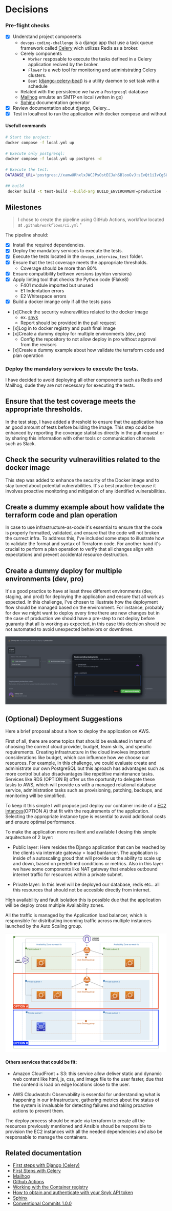 # Decisions

### Pre-flight checks
- [x] Understand project components
    - `devops-coding-challenge` is a django app that use a task queue framework called [Celery](https://docs.celeryq.dev/en/stable/getting-started/introduction.html) wich utilizes Redis as a broker.
    - Cerely components
        - `Worker` resposable to execute the tasks defined in a Celery application recived by the broker.
        - `Flower` is a web tool for monitoring and administrating Celery clusters.
        - `Beat` ([django-celery-beat](https://django-celery-beat.readthedocs.io/en/latest/)) is a utility daemon to set task with a schedule
    - Related with the persistence we have a `Postgresql` database
    - [Mailhog](https://github.com/mailhog/MailHog) emulate an SMTP en local (writen in go)
    - [Sphinx](https://www.sphinx-doc.org/en/master/usage/quickstart.html) documentation generator
- [x] Review documentation about django, Celery...
- [x] Test in localhost to run the application with docker compose and without

#### Usefull commands

``` sh
# Start the project:
docker compose -f local.yml up

# Execute only postgresql:
docker compose -f local.yml up postgres -d

# Execute the test:
DATABASE_URL='postgres://xamwURhxlxJWCJPsOstECJahSBlooGvJ:sEvQt1iIvCgSUOSKDnTu6OnTOUlgTz3rqscUmz9KViNtkT72tI756hg4Jck5Zxnm@localhost:5432/devops_interview_test' CELERY_BROKER_URL='redis://redis:6379/0' pytest

## build
 docker build -t test-build --build-arg BUILD_ENVIRONMENT=production  -f ./compose/local/django/Dockerfile .
```

## Milestones
> I chose to create the pipeline using GitHub Actions, workflow located at `.github/workflows/ci.yml` "

The pipeline should:

- [x] Install the required dependencies.
- [x] Deploy the mandatory services to execute the tests.
- [x] Execute the tests located in the `devops_interview_test` folder.
- [x] Ensure that the test coverage meets the appropriate thresholds.
    - Coverage should be more than 80%
- [x] Ensure compatibility bettwen versions (pyhton versions)
- [x] Apply linting tool that checks the Python code (Flake8)
    - F401 module imported but unused
    - E1 Indentation errors
    - E2 Whitespace errors
- [x] Build a docker imange only if all the tests pass
- [x]Check the security vulneravilities related to the docker image
    - ex. [snyk](https://snyk.io/)
    - Report should be provided in the pull request
- [x]Log in to docker registry and push final image
- [x]Create a dummy deploy for multiple environments (dev, pro)
    - Config the repository to not allow deploy in pro without approval from the revisors
- [x]Create a dummy example about how validate the terraform code and plan operation


### Deploy the mandatory services to execute the tests.

I have decided to avoid deploying all other components such as Redis and Mailhog,
dude they are not necessary for executing the tests.

## Ensure that the test coverage meets the appropriate thresholds.

In the test step, I have added a threshold to ensure that the application has an good amount of tests
before building the image. This step could be enhanced by reporting the coverage statistics directly in the pull request
or by sharing this information with other tools or communication channels such as Slack.

## Check the security vulneravilities related to the docker image

This step was added to enhance the security of the Docker image and to stay tuned about
potential vulnerabilities. It's a best practice because it involves proactive monitoring
and mitigation of any identified vulnerabilities.

## Create a dummy example about how validate the terraform code and plan operation

In case to use infrastructure-as-code it's essential to ensure that the code is properly formatted, validated, and ensure that
the code will not broken the currect infra. To address this, I've included some steps to illustrate how to validate the
format and syntax of Terraform code. For another hand it's crucial to perform a plan operation to verify that all
changes align with expectations and prevent accidental resource destruction.

## Create a dummy deploy for multiple environments (dev, pro)

It's a good practice to have at least three different environments (dev, staging, and prod)
for deploying the application and ensure that all work as expected. In this challenge, I've chosen to illustrate
how the deployment flow should be managed based on the environment. For instance, probably for dev we might want
to deploy every time there are new changes but in the case of production we should have a pre-step to not deploy before
guaranty that all is working as expected, in this case this decision should be not automated to avoid unexpected behaviors
or downtimes.

![Github actions production](./screenshots/production.png)


## (Optional) Deployment Suggestions

Here a brief proposal about a how to deploy the application on AWS.

First of all, there are some topics that should be evaluated in terms of choosing the correct cloud provider, budget, team skills, and specific
requirements. Creating infrastructure in the cloud involves important considerations like budget, which can influence how we choose our resources. For example, in this challenge, we could evaluate create and administrate our own PostgreSQL but this aproach has advantages such as more control but also disadvantages like repetitive maintenance tasks. Services like RDS (OPTION B) offer us the oportunity to delegate these tasks to AWS, which will provide us with a managed relational database service, administration tasks such as provisioning, patching, backups, and monitoring will be simplified.

To keep it this simple I will propose just deploy our container inside of a [EC2 intances](https://aws.amazon.com/es/ec2/instance-types/)(OPTION A) that fit with the requirements of the application. Selecting the appropriate instance type is essential to avoid additional costs and ensure optimal performance.

To make the application more resilient and available I desing this simple arquitecture of 2 layer:

- Public layer: Here resides the Django application that can be reached by the clients via internate gateway > load banlancer. The application is inside of
a autoscaling groud that will provide us the ability to scale up and down, based on predefined conditions or metrics. Also in this layer we have some components like NAT gateway that enables outbound internet traffic for resources within a private subnet.

- Private layer: In this level will be deployed our database, redis etc.. all this resources that should not be accesible directly
  from internet.

High availability and fault isolation this is possible due that the application will be deploy cross multiple Availability zones.

All the traffic is managed by the Application load balancer, which is responsible for distributing incoming traffic across multiple instances launched by the Auto Scaling group.

![Diagram AWS](./screenshots/aws_diagram.png)

#### Others services that could be fit:

- Amazon CloudFront + S3: this service allow deliver static and dynamic web content like html, js, css, and image file to the user faster, due that the contend is load on edge locations close to the user.

- AWS Cloudwatch: Observability is essential for understanding what is happening in our infrastructure, gathering metrics about the status of the system is invaluable for detecting failures and taking proactive actions to prevent them.

The deploy process should be made via terraform to create all the resources previously mentioned and Ansible shoud be responsible to provision the EC2 instances with all the needed dependencies and also be responsable to manage the containers.


## Related documentation
- [First steps with Django (Celery)](https://docs.celeryq.dev/en/stable/django/first-steps-with-django.html)
- [First Steps with Celery](https://docs.celeryq.dev/en/stable/getting-started/first-steps-with-celery.html#installing-celery)
- [Mailhog](https://github.com/mailhog/MailHog)
- [Github Actions](https://docs.github.com/en/actions/quickstart)
- [Working with the Container registry](https://docs.github.com/en/packages/working-with-a-github-packages-registry/working-with-the-container-registry)
- [How to obtain and authenticate with your Snyk API token](https://docs.snyk.io/getting-started/how-to-obtain-and-authenticate-with-your-snyk-api-token)
- [Sphinx](https://www.sphinx-doc.org/en/master/usage/quickstart.html)
- [Conventional Commits 1.0.0](https://www.conventionalcommits.org/en/v1.0.0/)
